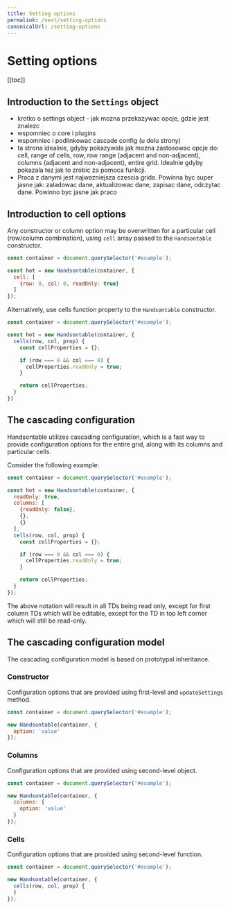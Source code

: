 ```yaml
---
title: Setting options
permalink: /next/setting-options
canonicalUrl: /setting-options
---
```


# Setting options

[[toc]]

## Introduction to the `Settings` object

- krotko o settings object - jak mozna przekazywac opcje, gdzie jest znalezc
- wspomniec o core i plugins
- wspomniec i podlinkowac cascade config (u dolu strony)
- ta strona idealnie, gdyby pokazywala jak mozna zastosowac opcje do: cell, range of cells, row, row range (adjacent and non-adjacent), columns (adjacent and non-adjacent), entire grid. Idealnie gdyby pokazala tez jak to zrobic za pomoca funkcji.
- Praca z danymi jest najwazniejsza czescia grida. Powinna byc super jasne jak: zaladowac dane, aktualizowac dane, zapisac dane, odczytac dane. Powinno byc jasne jak praco

## Introduction to cell options

Any constructor or column option may be overwritten for a particular cell (row/column combination), using `cell` array passed to the `Handsontable` constructor.

```js
const container = document.querySelector('#example');

const hot = new Handsontable(container, {
  cell: [
    {row: 0, col: 0, readOnly: true}
  ]
});
```

Alternatively, use cells function property to the `Handsontable` constructor.

```js
const container = document.querySelector('#example');

const hot = new Handsontable(container, {
  cells(row, col, prop) {
    const cellProperties = {};

    if (row === 0 && col === 0) {
      cellProperties.readOnly = true;
    }

    return cellProperties;
  }
})
```

## The cascading configuration

Handsontable utilizes cascading configuration, which is a fast way to provide configuration options for the entire grid, along with its columns and particular cells.

Consider the following example:

```js
const container = document.querySelector('#example');

const hot = new Handsontable(container, {
  readOnly: true,
  columns: [
    {readOnly: false},
    {},
    {}
  ],
  cells(row, col, prop) {
    const cellProperties = {};

    if (row === 0 && col === 0) {
      cellProperties.readOnly = true;
    }

    return cellProperties;
  }
});
```

The above notation will result in all TDs being read only, except for first column TDs which will be editable, except for the TD in top left corner which will still be read-only.

## The cascading configuration model

The cascading configuration model is based on prototypal inheritance.

### Constructor

Configuration options that are provided using first-level and `updateSettings` method.

```js
const container = document.querySelector('#example');

new Handsontable(container, {
  option: 'value'
});
```
  

### Columns

Configuration options that are provided using second-level object.

```js
const container = document.querySelector('#example');

new Handsontable(container, {
  columns: {
    option: 'value'
  }
});
```

### Cells

Configuration options that are provided using second-level function.

```js
const container = document.querySelector('#example');

new Handsontable(container, {
  cells(row, col, prop) {
  }
});
```
